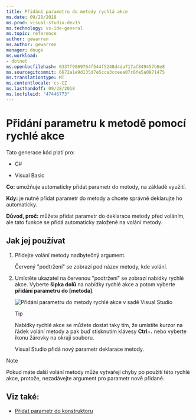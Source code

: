 ```yaml
---
title: Přidání parametru do metody rychlá akce
ms.date: 09/28/2018
ms.prod: visual-studio-dev15
ms.technology: vs-ide-general
ms.topic: reference
author: gewarren
ms.author: gewarren
manager: douge
ms.workload:
- dotnet
ms.openlocfilehash: 0337f9869764f544f5248d4da717af849457b8e8
ms.sourcegitcommit: 6672a1e9d135d7e5cca3cceea07c6fe5a0871475
ms.translationtype: MT
ms.contentlocale: cs-CZ
ms.lasthandoff: 09/28/2018
ms.locfileid: "47446773"
---
```

# <a name="add-a-parameter-to-a-method-using-a-quick-action"></a>Přidání parametru k metodě pomocí rychlé akce

Tato generace kód platí pro:

- C#

- Visual Basic

**Co:** umožňuje automaticky přidat parametr do metody, na základě využití.

**Kdy:** je nutné přidat parametr do metody a chcete správně deklarujte ho automaticky.

**Důvod, proč:** můžete přidat parametr do deklarace metody před voláním, ale tato funkce se přidá automaticky založené na volání metody.

## <a name="how-to-use-it"></a>Jak jej používat

1. Přidejte volání metody nadbytečný argument.

   Červený "podtržení" se zobrazí pod název metody, kde volání.

2. Umístěte ukazatel na červenou "podtržení" se zobrazí nabídky rychlé akce. Vyberte **šipka dolů** na nabídky rychlé akce a potom vyberte **přidání parametru do [metoda]**.

   ![Přidání parametru do metody rychlé akce v sadě Visual Studio](media/add-parameter-to-method.png)

   > [!TIP]
   > Nabídky rychlé akce se můžete dostat taky tím, že umístíte kurzor na řádek volání metody a pak buď stisknutím klávesy **Ctrl**+**.** nebo vyberte ikonu žárovky na okraji souboru.

   Visual Studio přidá nový parametr deklarace metody.

> [!NOTE]
> Pokud máte další volání metody může vytvářejí chyby po použití této rychlé akce, protože, nezadávejte argument pro parametr nově přidané.

## <a name="see-also"></a>Viz také:

- [Přidat parametr do konstruktoru](generate-constructor.md#addparameter)